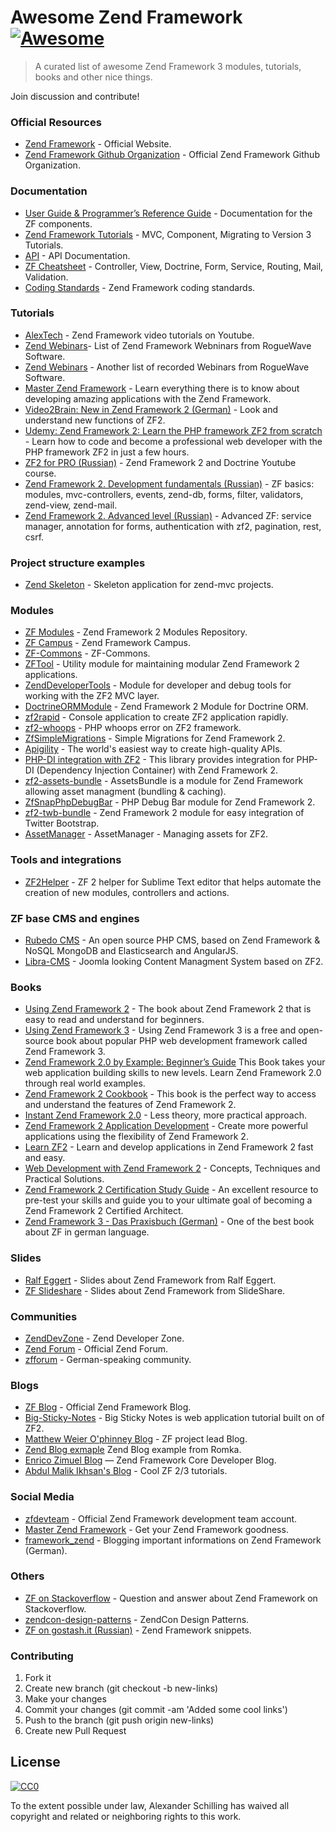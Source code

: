 # Awesome Zend Framework [![Awesome](https://cdn.rawgit.com/sindresorhus/awesome/d7305f38d29fed78fa85652e3a63e154dd8e8829/media/badge.svg)](https://github.com/sindresorhus/awesome)

> A curated list of awesome Zend Framework 3 modules, tutorials, books and other nice things.

Join discussion and contribute!

### Official Resources

- [Zend Framework](https://framework.zend.com) - Official Website.
- [Zend Framework Github Organization](https://github.com/zendframework) - Official Zend Framework Github Organization.

### Documentation

- [User Guide & Programmer’s Reference Guide](https://docs.zendframework.com) - Documentation for the ZF components.
- [Zend Framework Tutorials](https://docs.zendframework.com/tutorials/) - MVC, Component, Migrating to Version 3 Tutorials.
- [API](https://framework.zend.com/docs/api/zf2) - API Documentation.
- [ZF Cheatsheet](http://zf2cheatsheet.com) - Controller, View, Doctrine, Form, Service, Routing, Mail, Validation.
- [Coding Standards](https://github.com/zendframework/zendframework/wiki/Coding-Standards) - Zend Framework coding standards.

### Tutorials

- [AlexTech](http://alex-tech-adventures.com) - Zend Framework video tutorials on Youtube.
- [Zend Webinars](http://www.zend.com/en/webinars/recorded/show-by-topic/242_zend+framework)- List of Zend Framework Webninars from RogueWave Software.
- [Zend Webinars](http://www.zend.com/en/resources/webinars) - Another list of recorded Webinars from RogueWave Software.
- [Master Zend Framework](http://www.masterzendframework.com) - Learn everything there is to know about developing amazing applications with the Zend Framework.
- [Video2Brain: New in Zend Framework 2 (German)](https://www.video2brain.com/de/videotraining/neu-in-zend-framework-2) - Look and understand new functions of ZF2.
- [Udemy: Zend Framework 2: Learn the PHP framework ZF2 from scratch](https://www.udemy.com/zend-framework-2-from-beginner-to-professional/) - Learn how to code and become a professional web developer with the PHP framework ZF2 in just a few hours.
- [ZF2 for PRO (Russian)](https://www.youtube.com/playlist?list=PLoonZ8wII66j76OU66nzKdKy1kYp0fWK0) - Zend Framework 2 and Doctrine Youtube course.
- [Zend Framework 2. Development fundamentals (Russian)](http://www.specialist.ru/course/zend1) - ZF basics: modules, mvc-controllers, events, zend-db, forms, filter, validators, zend-view, zend-mail.
- [Zend Framework 2. Advanced level (Russian)](http://www.specialist.ru/course/zend2) - Advanced ZF: service manager, annotation for forms, authentication with zf2, pagination, rest, csrf.

### Project structure examples

- [Zend Skeleton](https://github.com/zendframework/ZendSkeletonApplication) - Skeleton application for zend-mvc projects.

### Modules

- [ZF Modules](https://zfmodules.com) - Zend Framework 2 Modules Repository.
- [ZF Campus](https://github.com/zfcampus) - Zend Framework Campus.
- [ZF-Commons](https://github.com/ZF-Commons) - ZF-Commons.
- [ZFTool](https://github.com/zendframework/ZFTool) - Utility module for maintaining modular Zend Framework 2 applications.
- [ZendDeveloperTools](https://github.com/zendframework/ZendDeveloperTools) - Module for developer and debug tools for working with the ZF2 MVC layer.
- [DoctrineORMModule](https://github.com/doctrine/DoctrineORMModule) - Zend Framework 2 Module for Doctrine ORM.
- [zf2rapid](https://github.com/ZFrapid/zf2rapid) - Console application to create ZF2 application rapidly.
- [zf2-whoops](https://github.com/ghislainf/zf2-whoops) - PHP whoops error on ZF2 framework.
- [ZfSimpleMigrations](https://github.com/vgarvardt/ZfSimpleMigrations) - Simple Migrations for Zend Framework 2.
- [Apigility](https://apigility.org) - The world's easiest way to create high-quality APIs.
- [PHP-DI integration with ZF2](https://github.com/PHP-DI/ZF2-Bridge) - This library provides integration for PHP-DI (Dependency Injection Container) with Zend Framework 2.
- [zf2-assets-bundle](https://github.com/neilime/zf2-assets-bundle) - AssetsBundle is a module for Zend Framework allowing asset managment (bundling & caching).
- [ZfSnapPhpDebugBar](https://github.com/snapshotpl/ZfSnapPhpDebugBar) - PHP Debug Bar module for Zend Framework 2.
- [zf2-twb-bundle](https://github.com/neilime/zf2-twb-bundle) - Zend Framework 2 module for easy integration of Twitter Bootstrap.
- [AssetManager](https://github.com/RWOverdijk/AssetManager) - AssetManager - Managing assets for ZF2.

### Tools and integrations

- [ZF2Helper](https://github.com/pipe-devnull/ZF2Helper) - ZF 2 helper for Sublime Text editor that helps automate the creation of new modules, controllers and actions.

### ZF base CMS and engines

- [Rubedo CMS](https://github.com/WebTales/rubedo) - An open source PHP CMS, based on Zend Framework & NoSQL MongoDB and Elasticsearch and AngularJS.
- [Libra-CMS](https://github.com/libracms/libra-cms) - Joomla looking Content Managment System based on ZF2.

### Books

- [Using Zend Framework 2](https://leanpub.com/using-zend-framework-2) - The book about Zend Framework 2 that is easy to read and understand for beginners.
- [Using Zend Framework 3](https://github.com/olegkrivtsov/using-zend-framework-3-book) - Using Zend Framework 3 is a free and open-source book about popular PHP web development framework called Zend Framework 3.
- [Zend Framework 2.0 by Example: Beginner’s Guide](https://www.packtpub.com/web-development/zend-framework-20-example-beginner%E2%80%99s-guide) This Book takes your web application building skills to new levels. Learn Zend Framework 2.0 through real world examples.
- [Zend Framework 2 Cookbook](https://www.packtpub.com/web-development/zend-framework-2-cookbook) -  This book is the perfect way to access and understand the features of Zend Framework 2.
- [Instant Zend Framework 2.0](https://www.packtpub.com/web-development/instant-zend-framework-20) - Less theory, more practical approach.
- [Zend Framework 2 Application Development](https://www.packtpub.com/web-development/zend-framework-2-application-development) - Create more powerful applications using the flexibility of Zend Framework 2.
- [Learn ZF2](http://learnzf.com/book) - Learn and develop applications in Zend Framework 2 fast and easy.
- [Web Development with Zend Framework 2](https://leanpub.com/zendframework2-en) - Concepts, Techniques and Practical Solutions.
- [Zend Framework 2 Certification Study Guide](http://www.zend.com/en/services/certification/zf2-certification-study-guide) - An excellent resource to pre-test your skills and guide you to your ultimate goal of becoming a Zend Framework 2 Certified Architect.
- [Zend Framework 3 - Das Praxisbuch (German)](https://www.zendframeworkbuch.de) - One of the best book about ZF in german language.

### Slides

- [Ralf Eggert](http://www.slideshare.net/eggertralf/) - Slides about Zend Framework from Ralf Eggert.
- [ZF Slideshare](http://www.slideshare.net/search/slideshow?q=zend+framework) - Slides about Zend Framework from SlideShare.


### Communities

- [ZendDevZone](https://devzone.zend.com) - Zend Developer Zone.
- [Zend Forum](http://forums.zend.com) - Official Zend Forum.
- [zfforum](http://www.zfforum.de) - German-speaking community.

### Blogs

- [ZF Blog](https://framework.zend.com/blog) - Official Zend Framework Blog.
- [Big-Sticky-Notes](https://github.com/bigemployee/Big-Sticky-Notes) - Big Sticky Notes is web application tutorial built on of ZF2.
- [Matthew Weier O'phinney Blog](https://mwop.net) - ZF project lead Blog.
- [Zend Blog exmaple](https://github.com/romka/zend-blog-example) Zend Blog example from Romka.
- [Enrico Zimuel Blog](http://www.zimuel.it/category/zend-framework) — Zend Framework Core Developer Blog.
- [Abdul Malik Ikhsan's Blog](https://samsonasik.wordpress.com/category/tutorial-php/zend-framework-2/) - Cool ZF 2/3 tutorials.

### Social Media

- [zfdevteam](https://twitter.com/zfdevteam) - Official Zend Framework development team account.
- [Master Zend Framework](https://twitter.com/zfmastery) - Get your Zend Framework goodness.
- [framework_zend](https://twitter.com/framework_zend) - Blogging important informations on Zend Framework (German).

### Others

- [ZF on Stackoverflow](http://stackoverflow.com/questions/tagged/zend-framework) - Question and answer about Zend Framework on Stackoverflow.
- [zendcon-design-patterns](https://github.com/zfcampus/zendcon-design-patterns) - ZendCon Design Patterns.
- [ZF on gostash.it (Russian)](https://gostash.it/ru/stashes/tagged/zf2) - Zend Framework snippets.

### Contributing

1. Fork it
2. Create new branch (git checkout -b new-links)
3. Make your changes
4. Commit your changes (git commit -am 'Added some cool links')
5. Push to the branch (git push origin new-links)
6. Create new Pull Request

## License

[![CC0](http://mirrors.creativecommons.org/presskit/buttons/88x31/svg/cc-zero.svg)](https://creativecommons.org/publicdomain/zero/1.0/)

To the extent possible under law, Alexander Schilling has waived all copyright and related or neighboring rights to this work.
